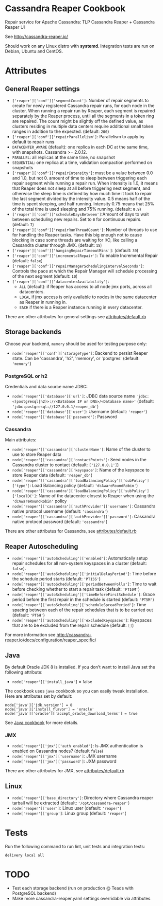 # Cassandra Reaper Cookbook

Repair service for Apache Cassandra: TLP Cassandra Reaper + Cassandra Reaper UI

See http://cassandra-reaper.io/

Should work on any Linux distro with **systemd**. Integration tests are run on Debian, Ubuntu and CentOS.


# Attributes

## General Reaper settings

* `['reaper']['conf']['segmentCount']`: Number of repair segments to create for newly registered Cassandra repair runs, for each node in the cluster. When running a repair run by Reaper, each segment is repaired separately by the Reaper process, until all the segments in a token ring are repaired. The count might be slightly off the defined value, as clusters residing in multiple data centers require additional small token ranges in addition to the expected. (default: `200`)
* `['reaper']['conf']['repairParallelism']`: Parallelism to apply by default to repair runs
 * `DATACENTER_AWARE` (default): one replica in each DC at the same time, with snapshots. Cassandra >= 2.0.12.
 * `PARALLEL`: all replicas at the same time, no snapshot
 * `SEQUENTIAL`: one replica at a time, validation compaction performed on snapshots
* `['reaper']['conf']['repairIntensity']`: must be a value between 0.0 and 1.0, but not 0.
amount of time to sleep between triggering each repair segment while running a repair run. When intensity is 1.0, it means that Reaper does not sleep at all before triggering next segment, and otherwise the sleep time is defined by how much time it took to repair the last segment divided by the intensity value. 0.5 means half of the time is spent sleeping, and half running. Intensity 0.75 means that 25% of the total time is used sleeping and 75% running. (default: `0.9`)
* `['reaper']['conf']['scheduleDaysBetween']`:Amount of days to wait between scheduling new repairs. Set to `0` for continuous repairs.
(default: `7`)
* `['reaper']['conf']['repairRunThreadCount']`: Number of threads to use for handling the Reaper tasks. Have this big enough not to cause
blocking in case some threads are waiting for I/O, like calling a Cassandra cluster through JMX. (default: `15`)
* `['reaper']['conf']['hangingRepairTimeoutMins']`: (default: `30`)
* `['reaper']['conf']['incrementalRepair']`: To enable Incremental Repair (default: `false`)
* `['reaper']['conf']['repairManagerSchedulingIntervalSeconds']`: Controls the pace at which the Repair Manager will schedule processing of the next segment (default: `10`)
* `['reaper']['conf']['datacenterAvailability']`:
  * `ALL` (default): if Reaper has access to all node jmx ports, across all datacenters.
  * `LOCAL` if jmx access is only available to nodes in the same datacenter as Reaper in running in.
  * `EACH` if there is a Reaper instance running in every datacenter.

 There are other attributes for general settings see [attributes/default.rb](./attributes/default.rb)

## Storage backends

Choose your backend, `memory` should be used for testing purpose only:

* `node['reaper']['conf']['storageType']`: Backend to persist Reaper state. Can be 'cassandra', 'h2', 'memory', or 'postgres' (default: `'memory'`)

### PostgreSQL or h2

Credentials and data source name JDBC:

 * `node['reaper']['database']['url']`: JDBC data source name `'jdbc:<(postgresql|h2)>://<Database IP or DNS>/<Database name>'` (default: `'jdbc:postgresql://127.0.0.1/reaper_db'`)
 * `node['reaper']['database']['user']`: Username (default: `'reaper'`)
 * `node['reaper']['database']['password']`: Password

### Cassandra

Main attributes:

 * `node['reaper']['cassandra']['clusterName']`: Name of the cluster to use to store Reaper data
 * `node['reaper']['cassandra']['contactPoints']`: Seed nodes in the Cassandra cluster to contact (default: `['127.0.0.1']`)
 * `node['reaper']['cassandra']['keyspace']`: Name of the keyspace to store Reaper data (default: `'reaper_db'`)
 * `node['reaper']['cassandra']['loadBalancingPolicy']['subPolicy']['type']`: Load Balancing policy (default: `'dcAwareRoundRobin'`)
 * `node['reaper']['cassandra']['loadBalancingPolicy']['subPolicy']['localDC']`: Name of the datacenter closest to Reaper when using the `'dcAwareRoundRobin'` policy
 * `node['reaper']['cassandra']['authProvider']['username']`: Cassandra native protocol username (default: `'cassandra'`)
 * `node['reaper']['cassandra']['authProvider']['password']`: Cassandra native protocol password (default: `'cassandra'`)

 There are other attributes for Cassandra, see [attributes/default.rb](./attributes/default.rb)

## Reaper Autoscheduling

 * `node['reaper']['autoScheduling']['enabled']`: Automatically setup repair schedules for all non-system keyspaces in a cluster (default: `false`).
 * `node['reaper']['autoScheduling']['initialDelayPeriod']`: Time before the schedule period starts (default: `'PT15S'`)
 * `node['reaper']['autoScheduling']['periodBetweenPolls']`: Time to wait before checking whether to start a repair task (default: `'PT10M'`)
 * `node['reaper']['autoScheduling']['timeBeforeFirstSchedule']`: Grace period before the first repair in the schedule is started (default: `'PT5M'`)
 * `node['reaper']['autoScheduling']['scheduleSpreadPeriod']`: Time spacing between each of the repair schedules that is to be carried out (default: `'PT6H'`)
 * `node['reaper']['autoScheduling']['excludedKeyspaces']`: Keyspaces that are to be excluded from the repair schedule (default: `[]`)

For more information see http://cassandra-reaper.io/docs/configuration/reaper_specific/

## Java

By default Oracle JDK 8 is installed. If you don't want to install Java set the following attribute:
 * `node['reaper']['install_java']` = false

The cookbook uses `java` cookbook so you can easily tweak installation. Here are attributes set by default:

```
node['java']['jdk_version'] = 8
node['java']['install_flavor'] = 'oracle'
node['java']['oracle']['accept_oracle_download_terms'] = true
```

See [Java cookbook](https://github.com/sous-chefs/java) for more details.

### JMX

 * `node['reaper']['jmx']['auth_enabled']`: Is JMX authentication is enabled on Cassandra nodes? (default `false`)
 * `node['reaper']['jmx']['username']`: JMX username
 * `node['reaper']['jmx']['password']`: JXM password

 There are other attributes for JMX, see [attributes/default.rb](./attributes/default.rb)

## Linux

 * `node['reaper']['base_directory']`: Directory where Cassandra reaper tarball will be extracted (default: `'/opt/cassandra-reaper'`)
 * `node['reaper']['user']`: Linux user (default: `'reaper'`)
 * `node['reaper']['group']`: Linux group (default: `'reaper'`)


# Tests

Run the following command to run lint, unit tests and integration tests:
```
delivery local all
```

# TODO

 * Test each storage backend (run on production @ Teads with PostgreSQL backend)
 * Make more cassandra-reaper.yaml settings overridable via attributes

